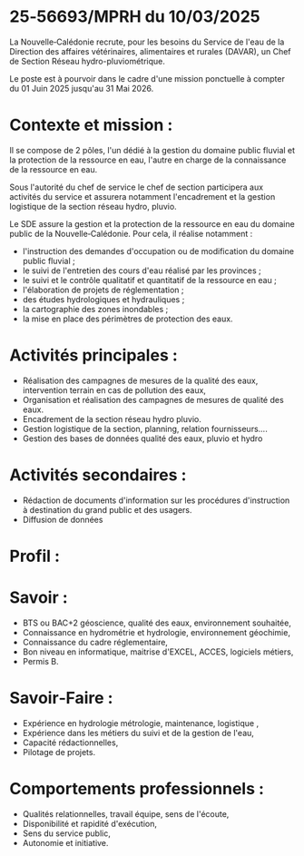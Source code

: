 # 25‑56693/MPRH du 10/03/2025

La Nouvelle‑Calédonie recrute, pour les besoins du Service de l'eau de la Direction des affaires vétérinaires, alimentaires et rurales (DAVAR), un Chef de Section Réseau hydro-pluviométrique.

Le poste est à pourvoir dans le cadre d'une mission ponctuelle à compter du 01 Juin 2025 jusqu'au 31 Mai 2026.

# Contexte et mission :

Il se compose de 2 pôles, l'un dédié à la gestion du domaine public fluvial et la protection de la ressource en eau, l'autre en charge de la connaissance de la ressource en eau.

Sous l'autorité du chef de service le chef de section participera aux activités du service et assurera notamment l'encadrement et la gestion logistique de la section réseau hydro, pluvio.

Le SDE assure la gestion et la protection de la ressource en eau du domaine public de la Nouvelle‑Calédonie. Pour cela, il réalise notamment :

- l'instruction des demandes d'occupation ou de modification du domaine public fluvial ;
- le suivi de l'entretien des cours d'eau réalisé par les provinces ;
- le suivi et le contrôle qualitatif et quantitatif de la ressource en eau ;
- l'élaboration de projets de réglementation ;
- des études hydrologiques et hydrauliques ;
- la cartographie des zones inondables ;
- la mise en place des périmètres de protection des eaux.

# Activités principales :

- Réalisation des campagnes de mesures de la qualité des eaux, intervention terrain en cas de pollution des eaux,
- Organisation et réalisation des campagnes de mesures de qualité des eaux.
- Encadrement de la section réseau hydro pluvio.
- Gestion logistique de la section, planning, relation fournisseurs....
- Gestion des bases de données qualité des eaux, pluvio et hydro

# Activités secondaires :

- Rédaction de documents d'information sur les procédures d'instruction à destination du grand public et des usagers.
- Diffusion de données

# Profil :

# Savoir :

- BTS ou BAC+2 géoscience, qualité des eaux, environnement souhaitée,
- Connaissance en hydrométrie et hydrologie, environnement géochimie,
- Connaissance du cadre réglementaire,
- Bon niveau en informatique, maitrise d'EXCEL, ACCES, logiciels métiers,
- Permis B.

# Savoir‑Faire :

- Expérience en hydrologie métrologie, maintenance, logistique ,
- Expérience dans les métiers du suivi et de la gestion de l'eau,
- Capacité rédactionnelles,
- Pilotage de projets.

# Comportements professionnels :

- Qualités relationnelles, travail équipe, sens de l'écoute,
- Disponibilité et rapidité d'exécution,
- Sens du service public,
- Autonomie et initiative.